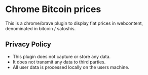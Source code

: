 # Chrome Bitcoin prices

This is a chrome/brave plugin to display fiat prices in webcontent, denominated in bitcoin / satoshis.

## Privacy Policy

- This plugin does not capture or store any data.
- It does not transmit any data to third parties.
- All user data is processed locally on the users machine.
